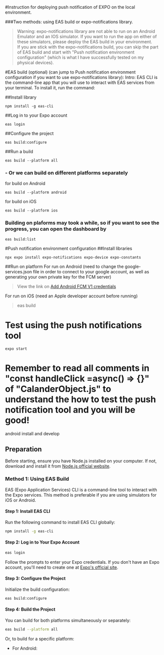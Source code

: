 #Instruction for deploying push notification of EXPO on the local environment.

###Two methods: using EAS build or expo-notifications library.

> Warning: expo-notifications library are not able to run on an Android Emulator and an IOS simulator.
> If you want to run the app on either of these simulators, please deploy the EAS build in your environment.  
> If you are stick with the expo-notifications build, you can skip the part of EAS build and start with
> "Push notification environment configuration" (which is what I have successfully tested on my physical devices).

#EAS build (optional) (can jump to Push notification environment configuration if you want to use expo-notifications library):
Intro: EAS CLI is the command-line app that you will use to interact with EAS services from your terminal. To install it, run the command:

##Install library

```
npm install -g eas-cli
```

##Log in to your Expo account

```
eas login
```

##Configure the project

```
eas build:configure
```

##Run a build

```
eas build --platform all
```

### - Or we can build on different platforms separately

for build on Android

```
eas build --platform android
```

for build on iOS

```
eas build --platform ios
```

### Building on plaforms may took a while, so if you want to see the progress, you can open the dashboard by

```
eas build:list
```

#Push notification environment configuration
##Install libraries

```
npx expo install expo-notifications expo-device expo-constants
```

##Run on platform
For run on Android (need to change the google-services.json file in order to connect to your google account, as well as
generating your own private key for the FCM server)

> View the link on [Add Android FCM V1 credentials](https://docs.expo.dev/push-notifications/fcm-credentials)

For run on iOS (need an Apple developer account before running)

> eas build

# Test using the push notifications tool

```
expo start
```

# Remember to read all comments in "const handleClick =async() => {}" of "CalanderObject.js" to understand the how to test the push notification tool and you will be good!

android install and develop

## Preparation

Before starting, ensure you have Node.js installed on your computer. If not, download and install it from [Node.js official website](https://nodejs.org/).

### Method 1: Using EAS Build

EAS (Expo Application Services) CLI is a command-line tool to interact with the Expo services. This method is preferable if you are using simulators for iOS or Android.

#### Step 1: Install EAS CLI

Run the following command to install EAS CLI globally:

```bash
npm install -g eas-cli
```

#### Step 2: Log in to Your Expo Account

```bash
eas login
```

Follow the prompts to enter your Expo credentials. If you don't have an Expo account, you'll need to create one at [Expo's official site](https://expo.dev/signup).

#### Step 3: Configure the Project

Initialize the build configuration:

```bash
eas build:configure
```

#### Step 4: Build the Project

You can build for both platforms simultaneously or separately:

```bash
eas build --platform all
```

Or, to build for a specific platform:

- For Android:
